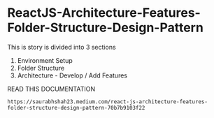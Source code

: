 # ReactJS-Architecture-Features-Folder-Structure-Design-Pattern

This is story is divided into 3 sections

1. Environment Setup
2. Folder Structure
3. Architecture - Develop / Add Features

READ THIS DOCUMENTATION

`https://saurabhshah23.medium.com/react-js-architecture-features-folder-structure-design-pattern-70b7b9103f22`
